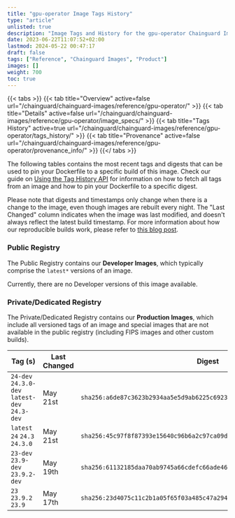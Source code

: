 ```yaml
---
title: "gpu-operator Image Tags History"
type: "article"
unlisted: true
description: "Image Tags and History for the gpu-operator Chainguard Image"
date: 2023-06-22T11:07:52+02:00
lastmod: 2024-05-22 00:47:17
draft: false
tags: ["Reference", "Chainguard Images", "Product"]
images: []
weight: 700
toc: true
---
```


{{< tabs >}}
{{< tab title="Overview" active=false url="/chainguard/chainguard-images/reference/gpu-operator/" >}}
{{< tab title="Details" active=false url="/chainguard/chainguard-images/reference/gpu-operator/image_specs/" >}}
{{< tab title="Tags History" active=true url="/chainguard/chainguard-images/reference/gpu-operator/tags_history/" >}}
{{< tab title="Provenance" active=false url="/chainguard/chainguard-images/reference/gpu-operator/provenance_info/" >}}
{{</ tabs >}}

The following tables contains the most recent tags and digests that can be used to pin your Dockerfile to a specific build of this image. Check our guide on [Using the Tag History API](/chainguard/chainguard-images/using-the-tag-history-api/) for information on how to fetch all tags from an image and how to pin your Dockerfile to a specific digest.

Please note that digests and timestamps only change when there is a change to the image, even though images are rebuilt every night. The "Last Changed" column indicates when the image was last modified, and doesn't always reflect the latest build timestamp. For more information about how our reproducible builds work, please refer to [this blog post](https://www.chainguard.dev/unchained/reproducing-chainguards-reproducible-image-builds).

### Public Registry
The Public Registry contains our **Developer Images**, which typically comprise the `latest*` versions of an image.

Currently, there are no Developer versions of this image available.

### Private/Dedicated Registry
The Private/Dedicated Registry contains our **Production Images**, which include all versioned tags of an image and special images that are not available in the public registry (including FIPS images and other custom builds).

| Tag (s)                                        | Last Changed | Digest                                                                    |
|------------------------------------------------|--------------|---------------------------------------------------------------------------|
|  `24-dev` `24.3.0-dev` `latest-dev` `24.3-dev` | May 21st     | `sha256:a6de87c3623b2934aa5e5d9ab6225c692352ce6418dcc6f6aedcc474026e7249` |
|  `latest` `24` `24.3` `24.3.0`                 | May 21st     | `sha256:45c97f8f87393e15640c96b6a2c97ca09dd9155bed92f71523d8b931490294e1` |
|  `23-dev` `23.9-dev` `23.9.2-dev`              | May 19th     | `sha256:61132185daa70ab9745a66cdefc66ade46a1c343a6d95c735a21bee3e99b2222` |
|  `23` `23.9.2` `23.9`                          | May 17th     | `sha256:23d4075c11c2b1a05f65f03a485c47a2941e075882eaa6006b4285b6e2e2b218` |


